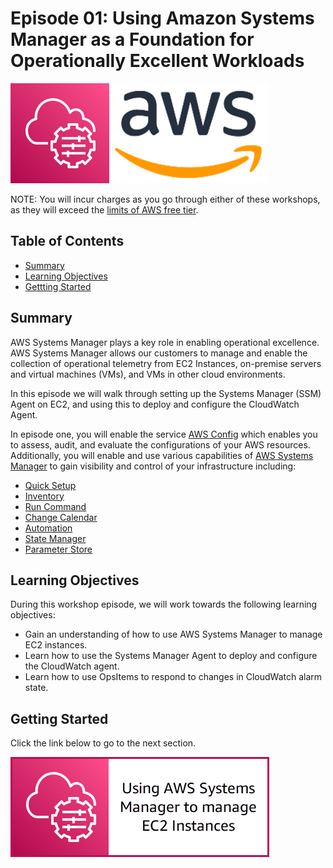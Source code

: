 # Episode 01: Using Amazon Systems Manager as a Foundation for Operationally Excellent Workloads

![](media/ssm-aws-logo.png)

NOTE: You will incur charges as you go through either of these workshops, as they will exceed the [limits of AWS free tier](http://docs.aws.amazon.com/awsaccountbilling/latest/aboutv2/free-tier-limits.html).

## Table of Contents

- [Summary](#summary)
- [Learning Objectives](#learning-objectives)
- [Gettting Started](#getting-started)

## Summary

AWS Systems Manager plays a key role in enabling operational excellence. AWS Systems Manager allows our customers to manage and enable the collection of operational telemetry from EC2 Instances, on-premise servers and virtual machines (VMs), and VMs in other cloud environments.

In this episode we will walk through setting up the Systems Manager (SSM) Agent on EC2, and using this to deploy and configure the CloudWatch Agent.

In episode one, you will enable the service [AWS Config](https://aws.amazon.com/config/) which enables you to assess, audit, and evaluate the configurations of your AWS resources. Additionally, you will enable and use various capabilities of [AWS Systems Manager](https://aws.amazon.com/systems-manager/) to gain visibility and control of your infrastructure including:

- [Quick Setup](https://docs.aws.amazon.com/systems-manager/latest/userguide/systems-manager-quick-setup.html)
- [Inventory](https://docs.aws.amazon.com/systems-manager/latest/userguide/systems-manager-inventory.html)
- [Run Command](https://docs.aws.amazon.com/systems-manager/latest/userguide/execute-remote-commands.html)
- [Change Calendar](https://docs.aws.amazon.com/systems-manager/latest/userguide/systems-manager-change-calendar.html)
- [Automation](https://docs.aws.amazon.com/systems-manager/latest/userguide/systems-manager-automation.html)
- [State Manager](https://docs.aws.amazon.com/systems-manager/latest/userguide/systems-manager-state.html)
- [Parameter Store](https://docs.aws.amazon.com/systems-manager/latest/userguide/systems-manager-parameter-store.html)

## Learning Objectives

During this workshop episode, we will work towards the following learning objectives:

- Gain an understanding of how to use AWS Systems Manager to manage EC2 instances.
- Learn how to use the Systems Manager Agent to deploy and configure the CloudWatch agent.
- Learn how to use OpsItems to respond to changes in CloudWatch alarm state.

## Getting Started

Click the link below to go to the next section.

[![](media/episode-01-step-01-manage-ec2.png)](/episode-01-step-01-manage-ec2.md)